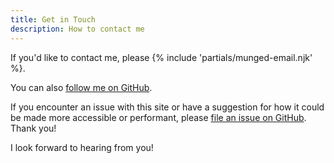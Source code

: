 ```yaml
---
title: Get in Touch
description: How to contact me
---
```


If you'd like to contact me, please {% include 'partials/munged-email.njk' %}.

You can also [follow me on GitHub](https://github.com/tylermercer).

If you encounter an issue with this site or have a suggestion for how it could
be made more accessible or performant, please
[file an issue on GitHub](https://github.com/tylermercer/personal-website-eleventy/issues/new).
Thank you!

I look forward to hearing from you!

